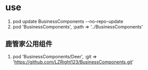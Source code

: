 

# use
1. pod update BusinessComponents --no-repo-update
2. pod 'BusinessComponents', :path => '../BusinessComponents'

## 鹿管家公用组件
1. pod 'BusinessComponents/Deer', :git => 'https://github.com/LZRight123/BusinessComponents.git'